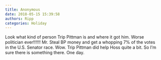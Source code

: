 ```yaml
---
title: Anonymous
date: 2018-05-15 15:39:58
authors: Ripp
categories: Holiday
---
```


 Look what kind of person Trip Pittman is and where it got him. Worse politician ever!!!!!!  Mr. Steal BP money and get a whopping 7% of the votes in the U.S. Senator  race.   Wow. Trip Pittman did help Hoss quite a bit. So I’m sure there is something there. One day.